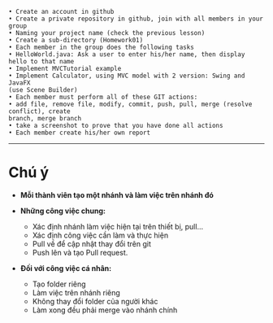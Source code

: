 	• Create an account in github
	• Create a private repository in github, join with all members in your
	group
	• Naming your project name (check the previous lesson)
	• Create a sub-directory (Homework01)
	• Each member in the group does the following tasks
	• HelloWorld.java: Ask a user to enter his/her name, then display hello to that name
	• Implement MVCTutorial example
	• Implement Calculator, using MVC model with 2 version: Swing and JavaFX
	(use Scene Builder)
	• Each member must perform all of these GIT actions:
	• add file, remove file, modify, commit, push, pull, merge (resolve conflict), create
	branch, merge branch
	• take a screenshot to prove that you have done all actions
	• Each member create his/her own report
---
# Chú ý

- **Mỗi thành viên tạo một nhánh và làm việc trên nhánh đó**
- **Những công việc chung:**
  - Xác định nhánh làm việc hiện tại trên thiết bị, pull...
  - Xác định công việc cần làm và thực hiện
  - Pull về để cập nhật thay đổi trên git
  - Push lên và tạo Pull request.

- **Đối với công việc cá nhân:**
  - Tạo folder riêng
  - Làm việc trên nhánh riêng
  - Không thay đổi folder của người khác
  - Làm xong đều phải merge vào nhánh chính

	
